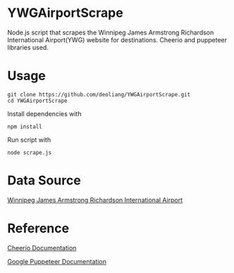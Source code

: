 # YWGAirportScrape
Node.js script that scrapes the Winnipeg James Armstrong Richardson International Airport(YWG) website for destinations. Cheerio and puppeteer libraries used.

# Usage

```
git clone https://github.com/deoliang/YWGAirportScrape.git
cd YWGAirportScrape
```
Install dependencies with 
```
npm install 
```
Run script with
```
node scrape.js
```

# Data Source
[Winnipeg James Armstrong Richardson International Airport](https://www.waa.ca/flights/departures/)

# Reference
[Cheerio Documentation](https://cheerio.js.org/)
 
[Google Puppeteer Documentation](https://pptr.dev/)
